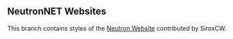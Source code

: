 ## NeutronNET Websites
This branch contains styles of the [Neutron Website](https://neutronnet.net/) contributed by SiroxCW.
